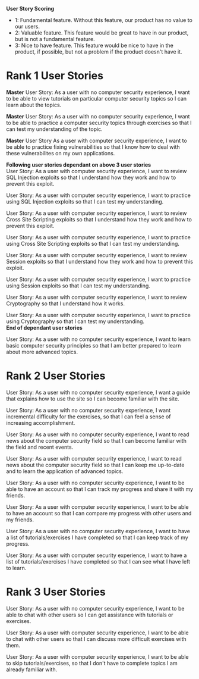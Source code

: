 __User Story Scoring__
<ul>
<li>1: Fundamental feature. Without this feature, our product has no value to our users.</li>
<li>2: Valuable feature. This feature would be great to have in our product, but is not a fundamental feature.</li>
<li>3: Nice to have feature. This feature would be nice to have in the product, if possible, but not a problem if the product doesn't have it.</li>
</ul>



# Rank 1 User Stories


**Master** User Story: As a user with no computer security experience, I want to be able to view tutorials on particular computer security topics so I can learn about the topics.

**Master** User Story: As a user with no computer security experience, I want to be able to practice a computer security topics through exercises so that I can test my understanding of the topic.

**Master** User Story As a user with computer security experience, I want to be able to practice fixing vulnerabilities so that I know how to deal with these vulnerabilites on my own applications.

**Following user stories dependant on above 3 user stories**<br />
User Story: As a user with computer security experience, I want to review SQL Injection exploits so that I understand how they work and how to prevent this exploit.

User Story: As a user with computer security experience, I want to practice using SQL Injection exploits so that I can test my understanding.

User Story: As a user with computer security experience, I want to review Cross Site Scripting exploits so that I understand how they work and how to prevent this exploit.

User Story: As a user with computer security experience, I want to practice using Cross Site Scripting exploits so that I can test my understanding.

User Story: As a user with computer security experience, I want to review Session exploits so that I understand how they work and how to prevent this exploit.

User Story: As a user with computer security experience, I want to practice using Session exploits so that I can test my understanding.

User Story: As a user with computer security experience, I want to review Cryptography so that I understand how it works.

User Story: As a user with computer security experience, I want to practice using Cryptography so that I can test my understanding.
<br />**End of dependant user stories**<br />

User Story: As a user with no computer security experience, I want to learn basic computer security principles so that I am better prepared to learn about more advanced topics.



# Rank 2 User Stories


User Story: As a user with no computer security experience, I want a guide that explains how to use the site so I can become familiar with the site.

User Story: As a user with no computer security experience, I want incremental difficulty for the exercises, so that I can feel a sense of increasing accomplishment. 

User Story: As a user with no computer security experience, I want to read news about the computer security field so that I can become familiar with the field and recent events. 

User Story: As a user with computer security experience, I want to read news about the computer security field so that I can keep me up-to-date and to learn the application of advanced topics.

User Story: As a user with no computer security experience, I want to be able to have an account so that I can track my progress and share it with my friends.

User Story: As a user with computer security experience, I want to be able to have an account so that I can compare my progress with other users and my friends.

User Story: As a user with no computer security experience, I want to have a list of tutorials/exercises I have completed so that I can keep track of my progress. 

User Story: As a user with computer security experience, I want to have a list of tutorials/exercises I have completed so that I can see what I have left to learn.  



# Rank 3 User Stories


User Story: As a user with no computer security experience, I want to be able to chat with other users so I can get assistance with tutorials or exercises.

User Story: As a user with computer security experience, I want to be able to chat with other users so that I can discuss more difficult exercises with them.

User Story: As a user with computer security experience, I want to be able to skip tutorials/exercises, so that I don't have to complete topics I am already familiar with.
